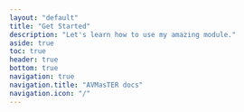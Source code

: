 ```yaml
---
layout: "default"
title: "Get Started"
description: "Let's learn how to use my amazing module."
aside: true
toc: true
header: true
bottom: true
navigation: true
navigation.title: "AVMasTER docs"
navigation.icon: "/"
---
```

